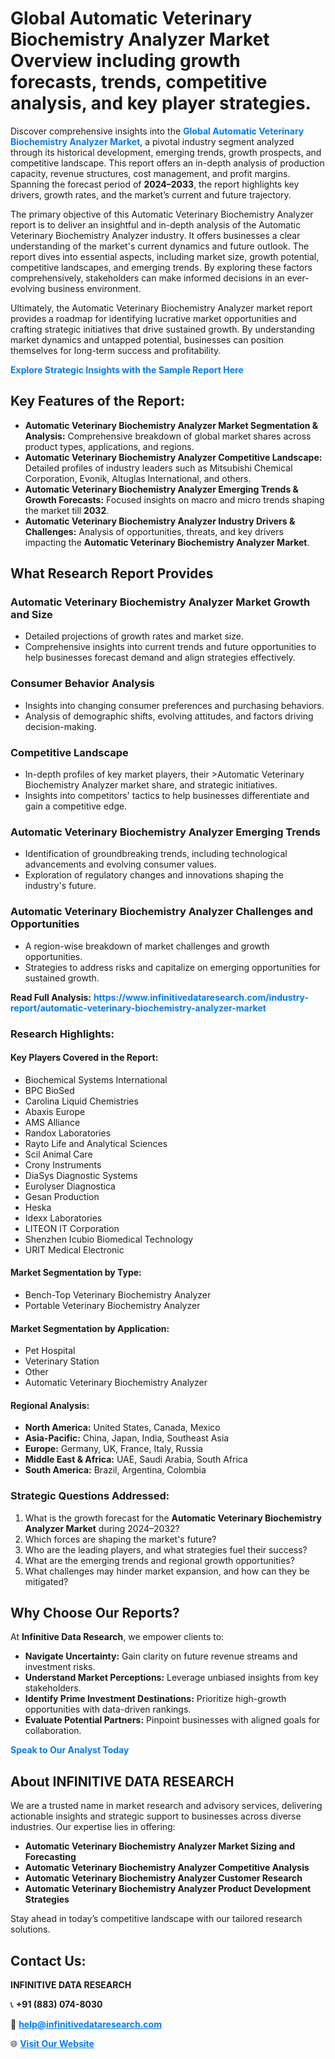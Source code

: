 <h1>Global Automatic Veterinary Biochemistry Analyzer Market Overview including growth forecasts, trends, competitive analysis, and key player strategies.</h1>
<p>
Discover comprehensive insights into the 
<a href="https://www.infinitivedataresearch.com/industry-report/automatic-veterinary-biochemistry-analyzer-market" rel="dofollow" style="color: #007BFF; text-decoration: none;"><strong>Global Automatic Veterinary Biochemistry Analyzer Market</strong></a>, a pivotal industry segment analyzed through its historical development, emerging trends, growth prospects, and competitive landscape. This report offers an in-depth analysis of production capacity, revenue structures, cost management, and profit margins. Spanning the forecast period of <strong>2024–2033</strong>, the report highlights key drivers, growth rates, and the market’s current and future trajectory.
</p>
<p>
The primary objective of this Automatic Veterinary Biochemistry Analyzer report is to deliver an insightful and in-depth analysis of the Automatic Veterinary Biochemistry Analyzer industry. It offers businesses a clear understanding of the market's current dynamics and future outlook. The report dives into essential aspects, including market size, growth potential, competitive landscapes, and emerging trends. By exploring these factors comprehensively, stakeholders can make informed decisions in an ever-evolving business environment.
</p>
<p>
Ultimately, the Automatic Veterinary Biochemistry Analyzer market report provides a roadmap for identifying lucrative market opportunities and crafting strategic initiatives that drive sustained growth. By understanding market dynamics and untapped potential, businesses can position themselves for long-term success and profitability.
</p>
<p>
<a href="https://www.infinitivedataresearch.com/request-sample/reportId=103768" style="color: #007BFF; text-decoration: none;"><strong>Explore Strategic Insights with the Sample Report Here</strong></a>
</p>

<h2>Key Features of the Report:</h2>
<ul>
<li><strong>Automatic Veterinary Biochemistry Analyzer Market Segmentation & Analysis:</strong> Comprehensive breakdown of global market shares across product types, applications, and regions.</li>
<li><strong>Automatic Veterinary Biochemistry Analyzer Competitive Landscape:</strong> Detailed profiles of industry leaders such as Mitsubishi Chemical Corporation, Evonik, Altuglas International, and others.</li>
<li><strong>Automatic Veterinary Biochemistry Analyzer Emerging Trends & Growth Forecasts:</strong> Focused insights on macro and micro trends shaping the market till <strong>2032</strong>.</li>
<li><strong>Automatic Veterinary Biochemistry Analyzer Industry Drivers & Challenges:</strong> Analysis of opportunities, threats, and key drivers impacting the <strong>Automatic Veterinary Biochemistry Analyzer Market</strong>.</li>
</ul>

<h2>What Research Report Provides</h2>
<h3>Automatic Veterinary Biochemistry Analyzer Market Growth and Size</h3>
<ul>
<li>Detailed projections of growth rates and market size.</li>
<li>Comprehensive insights into current trends and future opportunities to help businesses forecast demand and align strategies effectively.</li>
</ul>

<h3>Consumer Behavior Analysis</h3>
<ul>
<li>Insights into changing consumer preferences and purchasing behaviors.</li>
<li>Analysis of demographic shifts, evolving attitudes, and factors driving decision-making.</li>
</ul>

<h3>Competitive Landscape</h3>
<ul>
<li>In-depth profiles of key market players, their >Automatic Veterinary Biochemistry Analyzer market share, and strategic initiatives.</li>
<li>Insights into competitors' tactics to help businesses differentiate and gain a competitive edge.</li>
</ul>

<h3>Automatic Veterinary Biochemistry Analyzer Emerging Trends</h3>
<ul>
<li>Identification of groundbreaking trends, including technological advancements and evolving consumer values.</li>
<li>Exploration of regulatory changes and innovations shaping the industry's future.</li>
</ul>

<h3>Automatic Veterinary Biochemistry Analyzer Challenges and Opportunities</h3>
<ul>
<li>A region-wise breakdown of market challenges and growth opportunities.</li>
<li>Strategies to address risks and capitalize on emerging opportunities for sustained growth.</li>
</ul>
<p><strong>Read Full Analysis:</strong> <a href="https://www.infinitivedataresearch.com/industry-report/automatic-veterinary-biochemistry-analyzer-market" rel="dofollow" style="color: #007BFF; text-decoration: none;"><strong>https://www.infinitivedataresearch.com/industry-report/automatic-veterinary-biochemistry-analyzer-market</strong></a></p>
<h3>Research Highlights:</h3>
<h4>Key Players Covered in the Report:</h4>
<ul><li>Biochemical Systems International</li><li>BPC BioSed</li><li>Carolina Liquid Chemistries</li><li>Abaxis Europe</li><li>AMS Alliance</li><li>Randox Laboratories</li><li>Rayto Life and Analytical Sciences</li><li>Scil Animal Care</li><li>Crony Instruments</li><li>DiaSys Diagnostic Systems</li><li>Eurolyser Diagnostica</li><li>Gesan Production</li><li>Heska</li><li>Idexx Laboratories</li><li>LITEON IT Corporation</li><li>Shenzhen Icubio Biomedical Technology</li><li>URIT Medical Electronic</li></ul>
<h4>Market Segmentation by Type:</h4>
<ul><li>Bench-Top Veterinary Biochemistry Analyzer</li><li>Portable Veterinary Biochemistry Analyzer</li></ul>
<h4>Market Segmentation by Application:</h4>
<ul><li>Pet Hospital</li><li>Veterinary Station</li><li>Other</li><li>Automatic Veterinary Biochemistry Analyzer</li></ul>

<h4>Regional Analysis:</h4>
<ul>
<li><strong>North America:</strong> United States, Canada, Mexico</li>
<li><strong>Asia-Pacific:</strong> China, Japan, India, Southeast Asia</li>
<li><strong>Europe:</strong> Germany, UK, France, Italy, Russia</li>
<li><strong>Middle East & Africa:</strong> UAE, Saudi Arabia, South Africa</li>
<li><strong>South America:</strong> Brazil, Argentina, Colombia</li>
</ul>

<h3>Strategic Questions Addressed:</h3>
<ol>
<li>What is the growth forecast for the <strong>Automatic Veterinary Biochemistry Analyzer Market</strong> during 2024–2032?</li>
<li>Which forces are shaping the market's future?</li>
<li>Who are the leading players, and what strategies fuel their success?</li>
<li>What are the emerging trends and regional growth opportunities?</li>
<li>What challenges may hinder market expansion, and how can they be mitigated?</li>
</ol>

<h2>Why Choose Our Reports?</h2>
<p>At <strong>Infinitive Data Research</strong>, we empower clients to:</p>
<ul>
<li><strong>Navigate Uncertainty:</strong> Gain clarity on future revenue streams and investment risks.</li>
<li><strong>Understand Market Perceptions:</strong> Leverage unbiased insights from key stakeholders.</li>
<li><strong>Identify Prime Investment Destinations:</strong> Prioritize high-growth opportunities with data-driven rankings.</li>
<li><strong>Evaluate Potential Partners:</strong> Pinpoint businesses with aligned goals for collaboration.</li>
</ul>
<p><a href="https://www.infinitivedataresearch.com/industry-report/automatic-veterinary-biochemistry-analyzer-market" rel="dofollow" style="color: #007BFF; text-decoration: none;"><strong>Speak to Our Analyst Today</strong></a></p>

<h2>About INFINITIVE DATA RESEARCH</h2>
<p>We are a trusted name in market research and advisory services, delivering actionable insights and strategic support to businesses across diverse industries. Our expertise lies in offering:</p>
<ul>
<li><strong>Automatic Veterinary Biochemistry Analyzer Market Sizing and Forecasting</strong></li>
<li><strong>Automatic Veterinary Biochemistry Analyzer Competitive Analysis</strong></li>
<li><strong>Automatic Veterinary Biochemistry Analyzer Customer Research</strong></li>
<li><strong>Automatic Veterinary Biochemistry Analyzer Product Development Strategies</strong></li>
</ul>
<p>Stay ahead in today’s competitive landscape with our tailored research solutions.</p>

<h2>Contact Us:</h2>
<p><strong>INFINITIVE DATA RESEARCH</strong></p>
<p>📞 <strong>+91 (883) 074-8030</strong></p>
<p>📧 <strong><a href="mailto:help@infinitivedataresearch.com" style="color: #007BFF;">help@infinitivedataresearch.com</a></strong></p>
<p>🌐 <strong><a href="https://www.infinitivedataresearch.com" rel="dofollow" style="color: #007BFF;">Visit Our Website</a></strong></p>